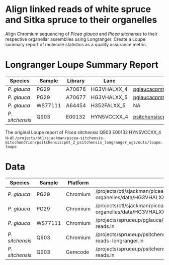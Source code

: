 # Align linked reads of white spruce and Sitka spruce to their organelles

Align Chromium sequencing of *Picea glauca* and *Picea sitchensis* to their respective organellar assemblies using Longranger. Create a Loupe summary report of molecule statistics as a quality assurance metric.

# Longranger Loupe Summary Report

| Species         | Sample  | Library | Lane        | Report
|-----------------|---------|---------|-------------|-------
| *P. glauca*     | PG29    | A70676  | HG3VHALXX_4 | [pglaucacpmt.HG3VHALXX_4.longranger.wgs.loupe.png](pglaucacpmt.HG3VHALXX_4.longranger.wgs.loupe.png)
| *P. glauca*     | PG29    | A70677  | HG3VHALXX_5 | [pglaucacpmt.HG3VHALXX_5.longranger.wgs.loupe.png](pglaucacpmt.HG3VHALXX_5.longranger.wgs.loupe.png)
| *P. glauca*     | WS77111 | A64454  | H352FALXX_5 | NA
| *P. sitchensis* | Q903    | E00132  | HYN5VCCXX_4 | [psitchensiscpmt_2.HYN5VCCXX_4.longranger.wgs.loupe.png](psitchensiscpmt_2.HYN5VCCXX_4.longranger.wgs.loupe.png)

The original Loupe report of *Picea sitchensis* Q903 E00132 HYN5VCCXX_4 is at `/projects/btl/sjackman/picea-sitchensis-mitochondrion/psitchensiscpmt_2_psitchensis_longranger_wgs/outs/loupe.loupe`

# Data

| Species         | Sample  | Platform | Data
|-----------------|---------|----------|-----
| *P. glauca*     | PG29    | Chromium | /projects/btl/sjackman/picea-glauca-organelles/data/HG3VHALXX_4/files
| *P. glauca*     | PG29    | Chromium | /projects/btl/sjackman/picea-glauca-organelles/data/HG3VHALXX_5/files
| *P. glauca*     | WS77111 | Chromium | /projects/spruceup/pglauca/WS77111/data/reads/chromium-reads.in
| *P. sitchensis* | Q903    | Chromium | /projects/spruceup/psitchensis/Q903/data/reads/chromium-reads-longranger.in
| *P. sitchensis* | Q903    | Gemcode  | /projects/spruceup/psitchensis/Q903/data/reads/gemcode-reads.in
